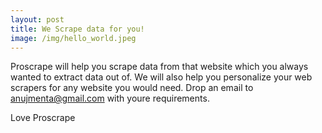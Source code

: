 ```yaml
---
layout: post
title: We Scrape data for you!
image: /img/hello_world.jpeg
---
```


Proscrape will help you scrape data from that website which you always wanted to extract data out of. We will also help you personalize your web scrapers for any website you would need. Drop an email to anujmenta@gmail.com with youre requirements. 

Love
Proscrape